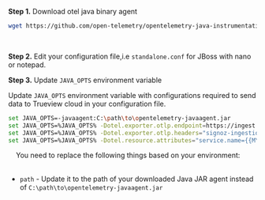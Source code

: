  
**Step 1.** Download otel java binary agent

```bash
wget https://github.com/open-telemetry/opentelemetry-java-instrumentation/releases/latest/download/opentelemetry-javaagent.jar
```
&nbsp;

**Step 2.** Edit your configuration file,i.e `standalone.conf` for JBoss with nano or notepad.
&nbsp;
&nbsp;
    
**Step 3.** Update `JAVA_OPTS` environment variable

Update `JAVA_OPTS` environment variable with configurations required to send data to Trueview cloud in your configuration file.

```bash
set JAVA_OPTS=-javaagent:C:\path\to\opentelemetry-javaagent.jar
set JAVA_OPTS=%JAVA_OPTS% -Dotel.exporter.otlp.endpoint=https://ingest.{{REGION}}.signoz.cloud:443
set JAVA_OPTS=%JAVA_OPTS% -Dotel.exporter.otlp.headers="signoz-ingestion-key={{SIGNOZ_INGESTION_KEY}}"
set JAVA_OPTS=%JAVA_OPTS% -Dotel.resource.attributes="service.name={{MYAPP}}"
```
&nbsp;
&nbsp;
You need to replace the following things based on your environment:<br></br>

- `path` - Update it to the path of your downloaded Java JAR agent instead of `C:\path\to\opentelemetry-javaagent.jar`<br></br>
